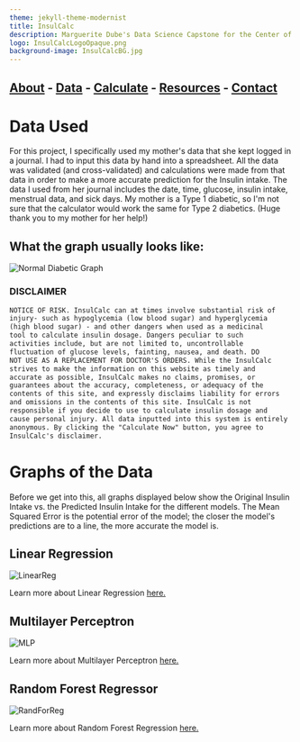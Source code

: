 ```yaml
---
theme: jekyll-theme-modernist
title: InsulCalc
description: Marguerite Dube's Data Science Capstone for the Center of Information Technology at Deep Run High School
logo: InsulCalcLogoOpaque.png
background-image: InsulCalcBG.jpg
---
```


## [About](https://dubemc.github.io/DubeCapstone2019/) - [Data](https://dubemc.github.io/DubeCapstone2019/data) - [Calculate](https://dubemc.github.io/DubeCapstone2019/calculate) - [Resources](https://dubemc.github.io/DubeCapstone2019/resources) - [Contact](https://dubemc.github.io/DubeCapstone2019/contact)

# Data Used
For this project, I specifically used my mother's data that she kept logged in a journal. I had to input this data by hand into a spreadsheet. All the data was validated (and cross-validated) and calculations were made from that data in order to make a more accurate prediction for the Insulin intake. The data I used from her journal includes the date, time, glucose, insulin intake, menstrual data, and sick days. 
My mother is a Type 1 diabetic, so I'm not sure that the calculator would work the same for Type 2 diabetics. (Huge thank you to my mother for her help!)

## What the graph usually looks like:
![Normal Diabetic Graph](https://selcoutheye.weebly.com/uploads/1/0/8/6/108670603/sphx-glr-plot-ols-001_orig.png)

### DISCLAIMER
```markdown
NOTICE OF RISK. InsulCalc can at times involve substantial risk of 
injury- such as hypoglycemia (low blood sugar) and hyperglycemia 
(high blood sugar) - and other dangers when used as a medicinal 
tool to calculate insulin dosage. Dangers peculiar to such 
activities include, but are not limited to, uncontrollable 
fluctuation of glucose levels, fainting, nausea, and death. DO 
NOT USE AS A REPLACEMENT FOR DOCTOR'S ORDERS. While the InsulCalc 
strives to make the information on this website as timely and 
accurate as possible, InsulCalc makes no claims, promises, or 
guarantees about the accuracy, completeness, or adequacy of the 
contents of this site, and expressly disclaims liability for errors 
and omissions in the contents of this site. InsulCalc is not 
responsible if you decide to use to calculate insulin dosage and 
cause personal injury. All data inputted into this system is entirely 
anonymous. By clicking the "Calculate Now" button, you agree to 
InsulCalc's disclaimer. 
```
# Graphs of the Data
Before we get into this, all graphs displayed below show the Original Insulin Intake vs. the Predicted Insulin Intake for the different models. The Mean Squared Error is the potential error of the model; the closer the model's predictions are to a line, the more accurate the model is. 

## Linear Regression
![LinearReg](https://selcoutheye.weebly.com/uploads/1/0/8/6/108670603/screen-shot-2019-04-23-at-10-28-58-am_orig.png)

Learn more about Linear Regression [here.](http://www.stat.yale.edu/Courses/1997-98/101/linreg.htm)

## Multilayer Perceptron
![MLP](https://selcoutheye.weebly.com/uploads/1/0/8/6/108670603/screen-shot-2019-04-23-at-10-29-12-am_orig.png)

Learn more about Multilayer Perceptron [here.](http://deeplearning.net/tutorial/mlp.html)

## Random Forest Regressor
![RandForReg](https://selcoutheye.weebly.com/uploads/1/0/8/6/108670603/screen-shot-2019-04-23-at-10-29-24-am_orig.png)

Learn more about Random Forest Regression [here.](https://turi.com/learn/userguide/supervised-learning/random_forest_regression.html)
